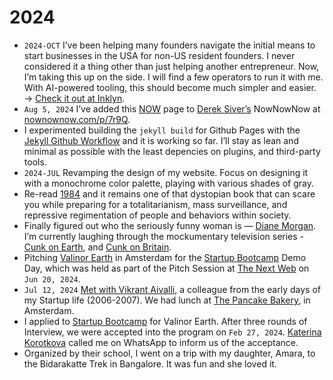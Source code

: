 # 2024

- `2024-OCT` I’ve been helping many founders navigate the initial means to start businesses in the USA for non-US resident founders. I never considered it a thing other than just helping another entrepreneur. Now, I’m taking this up on the side. I will find a few operators to run it with me. With AI-powered tooling, this should become much simpler and easier. → [Check it out at Inklyn](https://inklyn.com).
- `Aug 5, 2024` I’ve added this [NOW](http://localhost:4000/now/) page to [Derek Siver’s](https://sive.rs) NowNowNow at [nownownow.com/p/7r9Q](https://nownownow.com/p/7r9Q).
- I experimented building the `jekyll build` for Github Pages with the [Jekyll Github Workflow](https://jekyllrb.com/docs/continuous-integration/github-actions/) and it is working so far. I’ll stay as lean and minimal as possible with the least depencies on plugins, and third-party tools.
- `2024-JUL` Revamping the design of my website. Focus on designing it with a monochrome color palette, playing with various shades of gray.
- Re-read [1984](/2024/1984/) and it remains one of that dystopian book that can scare you while preparing for a totalitarianism, mass surveillance, and repressive regimentation of people and behaviors within society.
- Finally figured out who the seriously funny woman is — [Diane Morgan](https://en.wikipedia.org/wiki/Diane_Morgan). I’m currently laughing through the mockumentary television series - [Cunk on Earth](https://en.wikipedia.org/wiki/Cunk_on_Earth), and [Cunk on Britain](https://en.wikipedia.org/wiki/Cunk_on_Britain).
- Pitching [Valinor Earth](https://valinor.earth/) in Amsterdam for the [Startup Bootcamp](https://www.startupbootcamp.org) Demo Day, which was held as part of the Pitch Session at [The Next Web](https://thenextweb.com) on `Jun 20, 2024`.
- `Jul 12, 2024` [Met with Vikrant Aivalli](https://x.com/brajeshwar/status/1811610910298972419), a colleague from the early days of my Startup life (2006-2007). We had lunch at [The Pancake Bakery](https://pancake.nl), in Amsterdam.
- I applied to [Startup Bootcamp](https://www.startupbootcamp.org) for Valinor Earth. After three rounds of Interview, we were accepted into the program on `Feb 27, 2024`. [Katerina Korotkova](https://www.linkedin.com/in/katerina-korotkova-b73a5b8/) called me on WhatsApp to inform us of the acceptance.
- Organized by their school, I went on a trip with my daughter, Amara, to the Bidarakatte Trek in Bangalore. It was fun and she loved it.